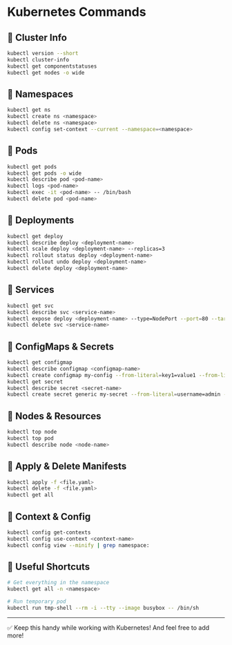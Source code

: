 # Kubernetes Commands

## 🔹 Cluster Info
```bash
kubectl version --short
kubectl cluster-info
kubectl get componentstatuses
kubectl get nodes -o wide
```

## 🔹 Namespaces
```bash
kubectl get ns
kubectl create ns <namespace>
kubectl delete ns <namespace>
kubectl config set-context --current --namespace=<namespace>
```

## 🔹 Pods
```bash
kubectl get pods
kubectl get pods -o wide
kubectl describe pod <pod-name>
kubectl logs <pod-name>
kubectl exec -it <pod-name> -- /bin/bash
kubectl delete pod <pod-name>
```

## 🔹 Deployments
```bash
kubectl get deploy
kubectl describe deploy <deployment-name>
kubectl scale deploy <deployment-name> --replicas=3
kubectl rollout status deploy <deployment-name>
kubectl rollout undo deploy <deployment-name>
kubectl delete deploy <deployment-name>
```

## 🔹 Services
```bash
kubectl get svc
kubectl describe svc <service-name>
kubectl expose deploy <deployment-name> --type=NodePort --port=80 --target-port=8080
kubectl delete svc <service-name>
```

## 🔹 ConfigMaps & Secrets
```bash
kubectl get configmap
kubectl describe configmap <configmap-name>
kubectl create configmap my-config --from-literal=key1=value1 --from-literal=key2=value2
kubectl get secret
kubectl describe secret <secret-name>
kubectl create secret generic my-secret --from-literal=username=admin --from-literal=password=pass123
```

## 🔹 Nodes & Resources
```bash
kubectl top node
kubectl top pod
kubectl describe node <node-name>
```

## 🔹 Apply & Delete Manifests
```bash
kubectl apply -f <file.yaml>
kubectl delete -f <file.yaml>
kubectl get all
```

## 🔹 Context & Config
```bash
kubectl config get-contexts
kubectl config use-context <context-name>
kubectl config view --minify | grep namespace:
```

## 🔹 Useful Shortcuts
```bash
# Get everything in the namespace
kubectl get all -n <namespace>

# Run temporary pod
kubectl run tmp-shell --rm -i --tty --image busybox -- /bin/sh
```

---
✅ Keep this handy while working with Kubernetes! And feel free to add more!
